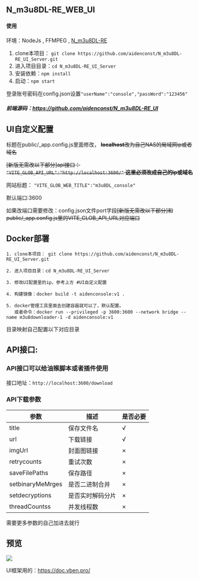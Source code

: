 ## N_m3u8DL-RE_WEB_UI
#### 使用
环境：NodeJs , FFMPEG , <a href="https://github.com/nilaoda/N_m3u8DL-RE">N_m3u8DL-RE</a>

1. clone本项目： `git clone https://github.com/aidenconst/N_m3u8DL-RE_UI_Server.git`
2. 进入项目目录：`cd N_m3u8DL-RE_UI_Server`
3. 安装依赖：`npm install`
4. 启动：`npm start`

登录账号密码在config.json设置`"userName":"console","passWord":"123456"`
##### 前端源码：https://github.com/aidenconst/N_m3u8DL-RE_UI
## UI自定义配置
标题在public/_app.config.js里面修改，
<s>**localhost**改为自己NAS的局域网ip或者域名</s>

<s>[新版无需改以下部分]api接口： `"VITE_GLOB_API_URL":"http://localhost:3600/"` **这里必须改成自己的ip或域名**</s>


网站标题： `"VITE_GLOB_WEB_TITLE":"m3u8DL_console"`

默认端口:3600

如果改端口需要修改：config.json文件port字段<s>[新版无需改以下部分]和public/_app.config.js里的VITE_GLOB_API_URL对应端口</s>


## Docker部署
    1. clone本项目： git clone https://github.com/aidenconst/N_m3u8DL-RE_UI_Server.git

    2. 进入项目目录：cd N_m3u8DL-RE_UI_Server

    3. 修改UI配置里的ip，参考上方 #UI自定义配置

    4. 构建镜像：docker build -t aidenconsole:v1 .

    5. docker管理工具里面去创建容器就可以了，默认配置。
       或者命令：docker run --privileged -p 3600:3600 --network bridge --name m3u8downloader-1 -d aidenconsole:v1

目录映射自己配置以下对应目录
## API接口:

### API接口可以给油猴脚本或者插件使用
接口地址：`http://localhost:3600/download`
### API下载参数
参数  | 描述  | 是否必要
 ---- | ----- | ------  
title  | 保存文件名 | √
url  | 下载链接 | √
imgUrl  | 封面图链接 | ×
retrycounts  | 重试次数 | ×
saveFilePaths  | 保存路径 | ×
setbinaryMeMrges  | 是否二进制合并 | ×
setdecryptions  | 是否实时解码分片 | ×
threadCountss  | 并发线程数 | ×


需要更多参数的自己加进去就行
## 预览
<img src="https://github.com/aidenconst/N_m3u8DL-RE_WEB_UI/blob/d67176fb2682ad3c1b1a7d9f82a65b2f3e8946aa/1.PNG">

UI框架用的：https://doc.vben.pro/

